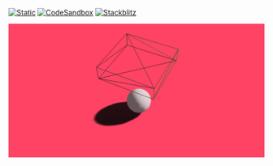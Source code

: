 [![Static](https://img.shields.io/badge/demo-%23646CFF.svg?logo=html5&logoColor=white)](https://pmndrs.github.io/examples/trigger-meshes)
[![CodeSandbox](https://img.shields.io/badge/codesandbox-040404?logo=codesandbox&logoColor=DBDBDB)](https://codesandbox.io/s/github/pmndrs/examples/tree/main/apps/trigger-meshes)
[![Stackblitz](https://img.shields.io/badge/stackblitz-fff?logo=Stackblitz&logoColor=1389FD)](https://stackblitz.com/github/pmndrs/examples/tree/main/apps/trigger-meshes)

![](thumbnail.png)

